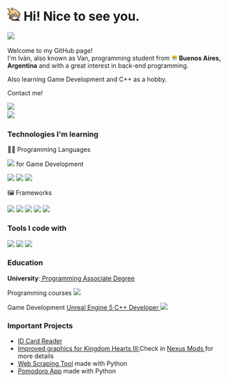 <h1><img src="ff7-cloud.png" width="30"/> Hi! Nice to see you.</h1>
<div>
<img src="https://komarev.com/ghpvc/?username=VanitasXIV"/>
<p>Welcome to my GitHub page! </br> I'm Iván, also known as Van, programming student from <img src="meow_argentina.png" width="13"/> <b>Buenos Aires, Argentina</b> and with a great interest in back-end programming.</p>
<p>Also learning Game Development and C++ as a hobby.</p>
<p>Contact me!</p>
<a href="https://www.linkedin.com/in/ivangonzalogomez/"><img src="https://img.shields.io/badge/Linkedin-%230077B5.svg?logo=linkedin&logoColor=white"></a>
<!--- <p><img src="https://img.shields.io/badge/Discord-%235865F2.svg?&logo=discord&logoColor=white">: ardberthylfyst </p> --->
</div>
<div>
<img src="https://github-readme-stats.vercel.app/api?username=VanitasXIV"/>
</div>
<div>
<h3>Technologies I'm learning</h3>
<p>🧑‍💻 Programming Languages</p>
<p>
     <p name='Cplusplus'><img src="https://img.shields.io/badge/C++-%2300599C.svg?logo=c%2B%2B&logoColor=white"/> for Game Development</p>
    </p>
 <p>
    <img src="https://img.shields.io/badge/JavaScript-F7DF1E?logo=javascript&logoColor=000"/>
    <img src="https://img.shields.io/badge/Python-3776AB?logo=python&logoColor=fff"/>
     <img src="https://img.shields.io/badge/MySQL-4479A1?logo=mysql&logoColor=fff"/>
</p>
<p>🖼️ Frameworks</p>
<p>
<img src="https://img.shields.io/badge/Express.js-%23404d59.svg?logo=express&logoColor=%2361DAFB"/>
<img src="https://img.shields.io/badge/Less-1D365D?logo=less&logoColor=fff"/>
<img src="https://img.shields.io/badge/Next.js-black?logo=next.js&logoColor=white"/>
<img src="https://img.shields.io/badge/Node.js-6DA55F?logo=node.js&logoColor=white"/>
<img src="https://img.shields.io/badge/React-%2320232a.svg?logo=react&logoColor=%2361DAFB"/>
</p>
<h3>Tools I code with</h3>
<p>
<img class="unreal" src="https://img.shields.io/badge/Unreal%20Engine-%23313131.svg?logo=unrealengine&logoColor=white)"/>
    <img src="https://custom-icon-badges.demolab.com/badge/Visual%20Studio%20Code-0078d7.svg?logo=vsc&logoColor=white"/>
    <img src="https://img.shields.io/badge/Git-F05032?logo=git&logoColor=fff"/>
</p>
<h3>Education</h3>
<p><strong>University</strong>:<a href="https://www.unsam.edu.ar/escuelas/ecyt/107/ciencia/programacion-informatica"> Programming Associate Degree</a></p>
<p>Programming courses <img src="https://img.shields.io/badge/freeCodeCamp-0A0A23?logo=freecodecamp&logoColor=fff"/></p>
<p>Game Development <a href="https://www.udemy.com/course/unrealcourse/">Unreal Engine 5 C++ Developer </a><img src="https://img.shields.io/badge/Udemy-A435F0?logo=udemy&logoColor=fff"/></p>
</div>
<h3>Important Projects</h3>
<ul>
    <li><a href="https://github.com/VanitasXIV/IDCardReader">ID Card Reader </a></li>
    <li><a href="https://github.com/VanitasXIV/KH3UltraPlusQualityGraphics"> Improved graphics for Kingdom Hearts III:</a>Check in <a href="https://www.nexusmods.com/kingdomhearts3/mods/2160">Nexus Mods </a>for more details</li>
    <li><a href="https://github.com/VanitasXIV/WebScrapping">Web Scraping Tool</a> made with Python</li>
    <li><a href="https://github.com/VanitasXIV/PomodoroApp">Pomodoro App</a> made with Python</li>
</ul>
